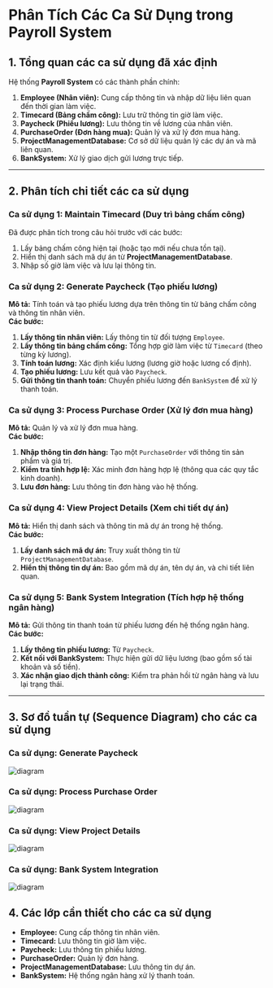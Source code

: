 # Phân Tích Các Ca Sử Dụng trong Payroll System

## 1. Tổng quan các ca sử dụng đã xác định
Hệ thống **Payroll System** có các thành phần chính:
1. **Employee (Nhân viên):** Cung cấp thông tin và nhập dữ liệu liên quan đến thời gian làm việc.
2. **Timecard (Bảng chấm công):** Lưu trữ thông tin giờ làm việc.
3. **Paycheck (Phiếu lương):** Lưu thông tin về lương của nhân viên.
4. **PurchaseOrder (Đơn hàng mua):** Quản lý và xử lý đơn mua hàng.
5. **ProjectManagementDatabase:** Cơ sở dữ liệu quản lý các dự án và mã liên quan.
6. **BankSystem:** Xử lý giao dịch gửi lương trực tiếp.

---

## 2. Phân tích chi tiết các ca sử dụng

### **Ca sử dụng 1: Maintain Timecard (Duy trì bảng chấm công)**  
Đã được phân tích trong câu hỏi trước với các bước:
1. Lấy bảng chấm công hiện tại (hoặc tạo mới nếu chưa tồn tại).
2. Hiển thị danh sách mã dự án từ **ProjectManagementDatabase**.
3. Nhập số giờ làm việc và lưu lại thông tin.

### **Ca sử dụng 2: Generate Paycheck (Tạo phiếu lương)**
**Mô tả:** Tính toán và tạo phiếu lương dựa trên thông tin từ bảng chấm công và thông tin nhân viên.  
**Các bước:**
1. **Lấy thông tin nhân viên:** Lấy thông tin từ đối tượng `Employee`.
2. **Lấy thông tin bảng chấm công:** Tổng hợp giờ làm việc từ `Timecard` (theo từng kỳ lương).
3. **Tính toán lương:** Xác định kiểu lương (lương giờ hoặc lương cố định).
4. **Tạo phiếu lương:** Lưu kết quả vào `Paycheck`.
5. **Gửi thông tin thanh toán:** Chuyển phiếu lương đến `BankSystem` để xử lý thanh toán.

### **Ca sử dụng 3: Process Purchase Order (Xử lý đơn mua hàng)**
**Mô tả:** Quản lý và xử lý đơn mua hàng.  
**Các bước:**
1. **Nhập thông tin đơn hàng:** Tạo một `PurchaseOrder` với thông tin sản phẩm và giá trị.
2. **Kiểm tra tính hợp lệ:** Xác minh đơn hàng hợp lệ (thông qua các quy tắc kinh doanh).
3. **Lưu đơn hàng:** Lưu thông tin đơn hàng vào hệ thống.

### **Ca sử dụng 4: View Project Details (Xem chi tiết dự án)**
**Mô tả:** Hiển thị danh sách và thông tin mã dự án trong hệ thống.  
**Các bước:**
1. **Lấy danh sách mã dự án:** Truy xuất thông tin từ `ProjectManagementDatabase`.
2. **Hiển thị thông tin dự án:** Bao gồm mã dự án, tên dự án, và chi tiết liên quan.

### **Ca sử dụng 5: Bank System Integration (Tích hợp hệ thống ngân hàng)**
**Mô tả:** Gửi thông tin thanh toán từ phiếu lương đến hệ thống ngân hàng.  
**Các bước:**
1. **Lấy thông tin phiếu lương:** Từ `Paycheck`.
2. **Kết nối với BankSystem:** Thực hiện gửi dữ liệu lương (bao gồm số tài khoản và số tiền).
3. **Xác nhận giao dịch thành công:** Kiểm tra phản hồi từ ngân hàng và lưu lại trạng thái.

---

## 3. Sơ đồ tuần tự (Sequence Diagram) cho các ca sử dụng

### **Ca sử dụng: Generate Paycheck**
![diagram](https://www.planttext.com/api/plantuml/png/P8-n3S9034NxJE4543q51GZHHi02riKeKNpdu7E4RZOAHc85SWGYejJ_lU_lr-Dvy1rB8eBL5afCAipd58qyRE14jvwYGOV9rUJQOWuCngNnv52h0JwIWOaXGoszHhYBjbGjbUdWg6IO4oWQhICoQeAA31kEIxNyxlYeWR8pspQ60xZ3q4vVb2gEOioafs35NpZlt4kuDkf_u1i00F__0m00)
### **Ca sử dụng: Process Purchase Order**
![diagram](https://www.planttext.com/api/plantuml/png/UhzxlsjkGKv-PMggWgwTGa1fKN96Od6gVr5AQf5pVbv9KNvEJcgHWfM2Sr5gOacgGbvgkK81L952FaWL5ouzwCO13GbBpCbC0Hc3HIT8lKjYIM8Io6GhXU34ibIyDe7KmvqET5z-NbfcKQv2SMboScfnCG000F__0m00)

### **Ca sử dụng: View Project Details**
![diagram](https://www.planttext.com/api/plantuml/png/UhzxlsjkGKv-PMggWgwTGa1HVbPgSeblObvYUcfkQbw9Is99Ob9YSQg2bK9GQc5fQd69GW54ZK9AQabYPaun5suzG0FXXbif1AVcfS0rvsGMbm00003__mC0)

### **Ca sử dụng: Bank System Integration**
![diagram](https://www.planttext.com/api/plantuml/png/UhzxVq1YPN96QdAsWgwTWbDYNdPmPN59Qgw2bK9mQbwAGa5YPMvgNeb2PbvQVb5kOabcVXuNaYgW7hX-AmNd_BoqpA9SXPAYnBpYn6IGOeNYqkJarE9Y00000F__0m00)

## 4. Các lớp cần thiết cho các ca sử dụng
- **Employee:** Cung cấp thông tin nhân viên.
- **Timecard:** Lưu thông tin giờ làm việc.
- **Paycheck:** Lưu thông tin phiếu lương.
- **PurchaseOrder:** Quản lý đơn hàng.
- **ProjectManagementDatabase:** Lưu thông tin dự án.
- **BankSystem:** Hệ thống ngân hàng xử lý thanh toán.
